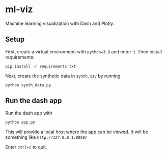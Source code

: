 # ml-viz
Machine learning visualization with Dash and Plotly.

## Setup

First, create a virtual environment with `python=3.8` and enter it. Then install requirements:

```
pip install -r requirements.txt
```

Next, create the synthetic data in `synth.csv` by running

```
python synth_data.py
```

## Run the dash app

Run the dash app with 

```
python app.py
```

This will provide a local host where the app can be viewed. It will be something like `http://127.0.0.1:8050/`

Enter `ctrl+c` to quit.
